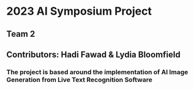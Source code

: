 # 2023 AI Symposium Project

## Team 2
## Contributors: Hadi Fawad & Lydia Bloomfield

### The project is based around the implementation of AI Image Generation from Live Text Recognition Software
